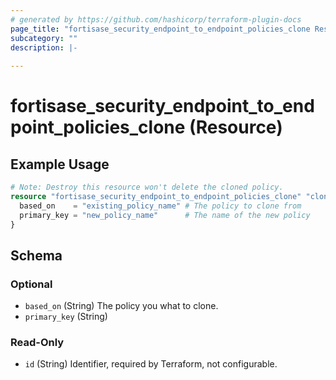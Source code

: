 ```yaml
---
# generated by https://github.com/hashicorp/terraform-plugin-docs
page_title: "fortisase_security_endpoint_to_endpoint_policies_clone Resource - fortisase"
subcategory: ""
description: |-
  
---
```


# fortisase_security_endpoint_to_endpoint_policies_clone (Resource)



## Example Usage

```terraform
# Note: Destroy this resource won't delete the cloned policy.
resource "fortisase_security_endpoint_to_endpoint_policies_clone" "clone_example" {
  based_on    = "existing_policy_name" # The policy to clone from
  primary_key = "new_policy_name"      # The name of the new policy
}
```

<!-- schema generated by tfplugindocs -->
## Schema

### Optional

- `based_on` (String) The policy you what to clone.
- `primary_key` (String)

### Read-Only

- `id` (String) Identifier, required by Terraform, not configurable.
